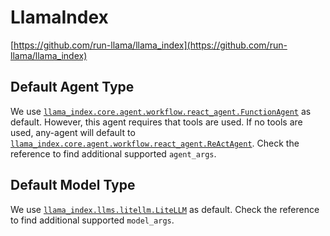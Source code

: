 # LlamaIndex

[https://github.com/run-llama/llama_index](https://github.com/run-llama/llama_index)

## Default Agent Type

We use [`llama_index.core.agent.workflow.react_agent.FunctionAgent`](https://docs.llamaindex.ai/en/stable/api_reference/agent/#llama_index.core.agent.workflow.FunctionAgent) as default.
However, this agent requires that tools are used. If no tools are used, any-agent will default to [`llama_index.core.agent.workflow.react_agent.ReActAgent`](https://docs.llamaindex.ai/en/stable/api_reference/agent/#llama_index.core.agent.workflow.ReActAgent).
Check the reference to find additional supported `agent_args`.

## Default Model Type

We use [`llama_index.llms.litellm.LiteLLM`](https://docs.llamaindex.ai/en/stable/examples/llm/litellm/) as default.
Check the reference to find additional supported `model_args`.
